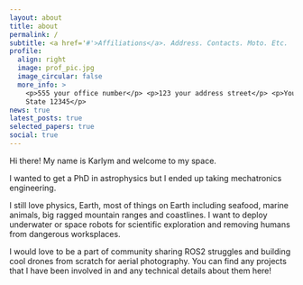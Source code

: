 ```yaml
---
layout: about
title: about
permalink: /
subtitle: <a href='#'>Affiliations</a>. Address. Contacts. Moto. Etc.
profile:
  align: right
  image: prof_pic.jpg
  image_circular: false
  more_info: >
    <p>555 your office number</p> <p>123 your address street</p> <p>Your City,
    State 12345</p>
news: true
latest_posts: true
selected_papers: true
social: true
---
```


Hi there! My name is Karlym and welcome to my space. 


I wanted to get a PhD in astrophysics but I ended up taking mechatronics engineering.

I still love physics, Earth, most of things on Earth including seafood, marine animals, big ragged mountain ranges and coastlines.
I want to deploy underwater or space robots for scientific exploration and removing humans from dangerous worksplaces.

I would love to be a part of community sharing ROS2 struggles and building cool drones from scratch for aerial photography. You can find any projects that I have been involved in and any technical details about them here!
